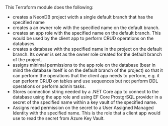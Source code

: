 This Terraform module does the following:

- creates a NeonDB project wicth a single default branch that has the specified name
- creates a an owner role with the specified name on the default branch.
- creates an app role with the specified name on the default branch. This would be used by the client app to perform CRUD operations on the databases.
- creates a database with the specified name in the project on the default branch. Its owner is set as the owner role created for the default branch of the project.
- assigns minimal permissions to the app role on the database (bear in mind the database itself is on the default branch of the project) so that it can perform the operations that the client app needs to perform, e.g. it can perform CRUD on tables and use sequences but not perform DDL operations or perform admin tasks.
- Stores connection string needed by a .NET Core app to connect to the database using the app role and using EF Core ProstgrSQL provider in a secret of the specified name within a key vault of the specified name.
- Assigns read permission on the secret to a User Assigned Managed Identity with the specified name. This is the role that a client app would use to read the secret from Azure Key Vault.
